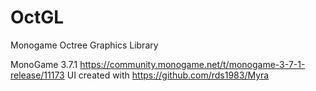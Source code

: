 # OctGL
Monogame Octree Graphics Library


MonoGame 3.7.1 https://community.monogame.net/t/monogame-3-7-1-release/11173
UI created with https://github.com/rds1983/Myra
